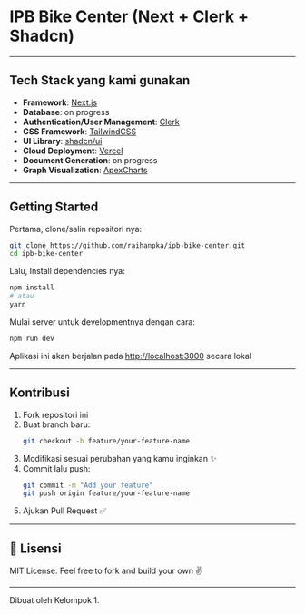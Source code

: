 # IPB Bike Center (Next + Clerk + Shadcn)

---

## Tech Stack yang kami gunakan

- **Framework**: [Next.js](https://nextjs.org/)
- **Database**: on progress
- **Authentication/User Management**: [Clerk](https://clerk.com)
- **CSS Framework**: [TailwindCSS](https://tailwindcss.com/)
- **UI Library**: [shadcn/ui](https://ui.shadcn.com/)
- **Cloud Deployment**: [Vercel](https://vercel.com/)
- **Document Generation**: on progress
- **Graph Visualization**: [ApexCharts](https://apexcharts.com/)

---

## Getting Started

Pertama, clone/salin repositori nya:

```bash
git clone https://github.com/raihanpka/ipb-bike-center.git
cd ipb-bike-center
```

Lalu, Install dependencies nya:

```bash
npm install
# atau
yarn
```

Mulai server untuk developmentnya dengan cara:

```bash
npm run dev
```

Aplikasi ini akan berjalan pada [http://localhost:3000](http://localhost:3000) secara lokal

---

## Kontribusi

1. Fork repositori ini
2. Buat branch baru:  
   ```bash
   git checkout -b feature/your-feature-name
   ```
3. Modifikasi sesuai perubahan yang kamu inginkan ✨
4. Commit lalu push:  
   ```bash
   git commit -m "Add your feature"
   git push origin feature/your-feature-name
   ```
5. Ajukan Pull Request ✅

---

## 📄 Lisensi

MIT License. Feel free to fork and build your own ✌️

---

Dibuat oleh Kelompok 1.
